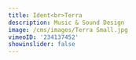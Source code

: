 ```yaml
---
title: Ident<br>Terra
description: Music & Sound Design
image: /cms/images/Terra Small.jpg
vimeoID: '234137452'
showinslider: false
---
```















